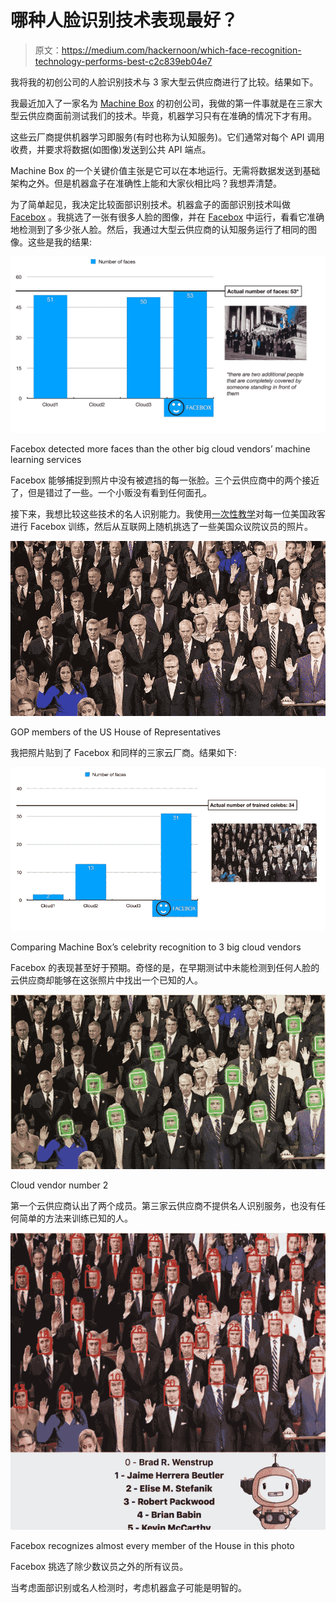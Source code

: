 # 哪种人脸识别技术表现最好？

> 原文：<https://medium.com/hackernoon/which-face-recognition-technology-performs-best-c2c839eb04e7>

我将我的初创公司的人脸识别技术与 3 家大型云供应商进行了比较。结果如下。

我最近加入了一家名为 [Machine Box](https://machinebox.io) 的初创公司，我做的第一件事就是在三家大型云供应商面前测试我们的技术。毕竟，机器学习只有在准确的情况下才有用。

这些云厂商提供机器学习即服务(有时也称为认知服务)。它们通常对每个 API 调用收费，并要求将数据(如图像)发送到公共 API 端点。

Machine Box 的一个关键价值主张是它可以在本地运行。无需将数据发送到基础架构之外。但是机器盒子在准确性上能和大家伙相比吗？我想弄清楚。

为了简单起见，我决定比较面部识别技术。机器盒子的面部识别技术叫做 [Facebox](https://blog.machinebox.io/streaming-and-recognize-people-from-a-webcam-with-go-and-facebox-acea645b94ab) 。我挑选了一张有很多人脸的图像，并在 [Facebox](https://machinebox.io/docs/facebox) 中运行，看看它准确地检测到了多少张人脸。然后，我通过大型云供应商的认知服务运行了相同的图像。这些是我的结果:

![](img/b958e2663506f5cc10474da92f4e1970.png)

Facebox detected more faces than the other big cloud vendors’ machine learning services

Facebox 能够捕捉到照片中没有被遮挡的每一张脸。三个云供应商中的两个接近了，但是错过了一些。一个小贩没有看到任何面孔。

接下来，我想比较这些技术的名人识别能力。我使用[一次性教学](https://blog.machinebox.io/machine-learning-model-training-vs-machinebox-teaching-f959f5fa4635)对每一位美国政客进行 Facebox 训练，然后从互联网上随机挑选了一些美国众议院议员的照片。

![](img/0b1945f32e3f12b171144cc4c88f0604.png)

GOP members of the US House of Representatives

我把照片贴到了 Facebox 和同样的三家云厂商。结果如下:

![](img/6a31c1f334a5b8b902f148fb984b6088.png)

Comparing Machine Box’s celebrity recognition to 3 big cloud vendors

Facebox 的表现甚至好于预期。奇怪的是，在早期测试中未能检测到任何人脸的云供应商却能够在这张照片中找出一个已知的人。

![](img/66e585eb616c6e1d2cc08cbef3f24aa4.png)

Cloud vendor number 2

第一个云供应商认出了两个成员。第三家云供应商不提供名人识别服务，也没有任何简单的方法来训练已知的人。

![](img/1b1c495d26ebbf55285e3d31f25135bc.png)

Facebox recognizes almost every member of the House in this photo

Facebox 挑选了除少数议员之外的所有议员。

当考虑面部识别或名人检测时，考虑机器盒子可能是明智的。